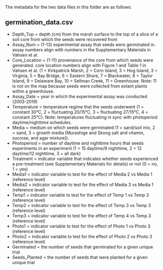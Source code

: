 The metadata for the two data files in this folder are as follows:

## germination_data.csv
* Depth_Top = depth (cm) from the marsh surface to the top of a slice of a soil core from which the seeds were recovered from
* Assay_Num = (1-13) experimental assay that seeds were germinated in. assay numbers align with numbers in the Supplementary Materials in Vahsen et al. 
* Core_Location = (1-11) provenance of the core from which seeds were generated. core location numbers align with Figure 1 and Table 1 in Vahsen et al. (1 = Kirkpatrick Marsh, 2 = Corn Island, 3 = Hog Island, 3 = Virginia, 5 = Bay Bridge, 6 = Eastern Shore, 7 = Blackwater, 8 = Taylor Island, 9 = Delaware Bay, 10 = Sellman Creek, 11 = Greenhouse. Note: 11 is not on the map because seeds were collected from extant plants within a greenhouse.
* Assay_Date = year in which the experimental assay was conducted (2003-2019)
* Temperature = temperature regime that the seeds underwent (1 = constant 30&deg;C, 2 = fluctuating 20/15&deg;C, 3 = fluctuating 27/15&deg;C, 4 = constant 25&deg;C). Note: temperatures fluctuating in sync with photoperiod daytime/nighttime schedules.
* Media = medium on which seeds were germinated (1 = sand/soil mix, 2 = sand, 3 = growth media [Murashige and Skoog salt and vitamin, sucrose, and agar mixture]).
* Photoperiod = number of daytime and nighttime hours that seeds experiments in an experiment (1 = 15 daytime/9 nighttime, 2 = 12 daytime/12 nighttime, 3 = all dark)
* Treatment = indicator variable that indicates whether seeds experienced a pre-treatment (see Supplementary Materials for details) or not (0 = no, 1 = yes)
* Media1 = indicator variable to test for the effect of Media 2 vs Media 1 (reference level)
* Media2 = indicator variable to test for the effect of Media 3 vs Media 1 (reference level)
* Temp1 = indicator variable to test for the effect of Temp 1 vs Temp 3 (reference level)
* Temp2 = indicator variable to test for the effect of Temp 3 vs Temp 3 (reference level)
* Temp3 = indicator variable to test for the effect of Temp 4 vs Temp 3 (reference level)
* Photo1 = indicator variable to test for the effect of Photo 1 vs Photo 3 (reference level)
* Photo2 = indicator variable to test for the effect of Photo 2 vs Photo 3 (reference level)
* Germinated = the number of seeds that germinated for a given unique trial
* Seeds_Planted = the number of seeds that were planted for a given unique trial
